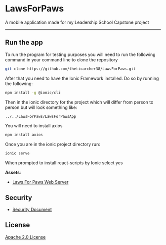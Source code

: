 # LawsForPaws

A mobile application made for my Leadership School Capstone project

___

## Run the app

To run the program for testing purposes you will need to run the following command in your command line to clone the repository

```bash
git clone https://github.com/theticarcher38/LawsForPaws.git
```

After that you need to have the Ionic Framework installed. Do so by running the following:

```bash
npm install -g @ionic/cli
```

Then in the ionic directory for the project which will differ from person to person but will look something like:

```bash
../../LawsForPaws/LawsForPawsApp
```

You will need to install axios

```bash
npm install axios
```

Once you are in the ionic project directory run:

```bash
ionic serve
```

When prompted to install react-scripts by Ionic select yes

**Assets**:

* [Laws For Paws Web Server][1]

## Security

* [Security Document][2]

## License

[Apache 2.0 License][3]

[1]: <https://github.com/theticarcher38/Web_Server/> "Personal Web Server"
[2]: <https://github.com/theticarcher38/LawsForPaws/blob/master/SECURITY.md> "Security Document"
[3]: <https://choosealicense.com/licenses/apache-2.0/> "Apache 2.0"
